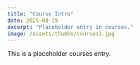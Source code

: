 ```yaml
---
title: "Course Intro"
date: 2025-08-19
excerpt: "Placeholder entry in courses."
image: /assets/thumbs/courses1.jpg
---
```

This is a placeholder courses entry.

